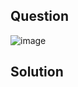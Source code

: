 ## Question

![image](https://github.com/user-attachments/assets/1e24a86f-f41d-431d-b6bc-e291d56fdc15/")

## Solution

